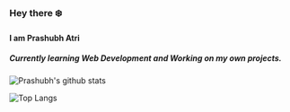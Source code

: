 ### Hey there :snowflake: 
#### I am Prashubh Atri
##### Currently learning Web Development and Working on my own projects.
![Prashubh's github stats](https://github-readme-stats.vercel.app/api?username=PrashubhAtri&show_icons=true&hide_border=true&theme=onedark)

![Top Langs](https://github-readme-stats.vercel.app/api/top-langs/?username=PrashubhAtri&hide_border=true&theme=onedark&lang_count=3&layout=compact)

<!-- ![Prashubh's wakatime stats](https://github-readme-stats.vercel.app/api/wakatime?username=PrashubhAtri) -->


<!--
**PrashubhAtri/PrashubhAtri** is a ✨ _special_ ✨ repository because its `README.md` (this file) appears on your GitHub profile.

Here are some ideas to get you started:

- 🔭 I’m currently working on ...
- 🌱 I’m currently learning ...
- 👯 I’m looking to collaborate on ...
- 🤔 I’m looking for help with ...
- 💬 Ask me about ...
- 📫 How to reach me: ...
- 😄 Pronouns: ...
- ⚡ Fun fact: ...
-->
